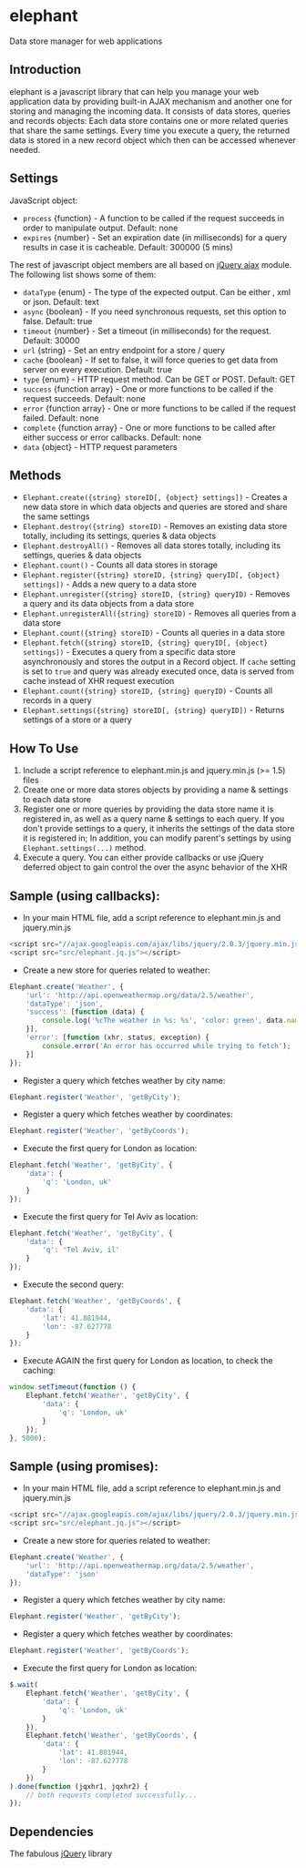 elephant
========

Data store manager for web applications

Introduction
------------
elephant is a javascript library that can help you manage your web application data by providing built-in AJAX mechanism and another one for storing and managing the incoming data.
It consists of data stores, queries and records objects:
Each data store contains one or more related queries that share the same settings.
Every time you execute a query, the returned data is stored in a new record object which then can be accessed whenever needed.

Settings
--------
JavaScript object:

* `process` {function} - A function to be called if the request succeeds in order to manipulate output. Default: none
* `expires` {number} - Set an expiration date (in milliseconds) for a query results in case it is cacheable. Default: 300000 (5 mins)

The rest of javascript object members are all based on [jQuery ajax](http://api.jquery.com/jQuery.ajax/) module. The following list shows some of them:

* `dataType` {enum} - The type of the expected output. Can be either , xml or json. Default: text
* `async` {boolean} - If you need synchronous requests, set this option to false. Default: true
* `timeout` {number} - Set a timeout (in milliseconds) for the request. Default: 30000
* `url` {string} - Set an entry endpoint for a store / query
* `cache` {boolean} - If set to false, it will force queries to get data from server on every execution. Default: true
* `type` {enum} - HTTP request method. Can be GET or POST. Default: GET
* `success` {function array} - One or more functions to be called if the request succeeds. Default: none
* `error` {function array} - One or more functions to be called if the request failed. Default: none
* `complete` {function array} - One or more functions to be called after either success or error callbacks. Default: none
* `data` {object} - HTTP request parameters

Methods
-------
* `Elephant.create({string} storeID[, {object} settings])` - Creates a new data store in which data objects and queries are stored and share the same settings
* `Elephant.destroy({string} storeID)` - Removes an existing data store totally, including its settings, queries & data objects
* `Elephant.destroyAll()` - Removes all data stores totally, including its settings, queries & data objects
* `Elephant.count()` - Counts all data stores in storage
* `Elephant.register({string} storeID, {string} queryID[, {object} settings])` - Adds a new query to a data store
* `Elephant.unregister({string} storeID, {string} queryID)` - Removes a query and its data objects from a data store
* `Elephant.unregisterAll({string} storeID)` - Removes all queries from a data store
* `Elephant.count({string} storeID)` - Counts all queries in a data store
* `Elephant.fetch({string} storeID, {string} queryID[, {object} settings])` - Executes a query from a specific data store asynchronously and stores the output in a Record object. If `cache` setting is set to `true` and query was already executed once, data is served from cache instead of XHR request execution
* `Elephant.count({string} storeID, {string} queryID)` - Counts all records in a query
* `Elephant.settings({string} storeID[, {string} queryID])` - Returns settings of a store or a query

How To Use
----------
1. Include a script reference to elephant.min.js and jquery.min.js (>= 1.5) files
2. Create one or more data stores objects by providing a name & settings to each data store
3. Register one or more queries by providing the data store name it is registered in, as well as a query name & settings to each query.
   If you don't provide settings to a query, it inherits the settings of the data store it is registered in;
   In addition, you can modify parent's settings by using `Elephant.settings(...)` method.
4. Execute a query. You can either provide callbacks or use jQuery deferred object to gain control the over the async behavior of the XHR

Sample (using callbacks):
-------------------
* In your main HTML file, add a script reference to elephant.min.js and jquery.min.js

```javascript
<script src="//ajax.googleapis.com/ajax/libs/jquery/2.0.3/jquery.min.js"></script>
<script src="src/elephant.jq.js"></script>
```

* Create a new store for queries related to weather:

```javascript
Elephant.create('Weather', {
	'url': 'http://api.openweathermap.org/data/2.5/weather',
	'dataType': 'json',
	'success': [function (data) {
		console.log('%cThe weather in %s: %s', 'color: green', data.name, data.weather[0].description);
	}],
	'error': [function (xhr, status, exception) {
		console.error('An error has occurred while trying to fetch');
	}]
});
```

* Register a query which fetches weather by city name:

```javascript
Elephant.register('Weather', 'getByCity');
```

* Register a query which fetches weather by coordinates:

```javascript
Elephant.register('Weather', 'getByCoords');
```

* Execute the first query for London as location:

```javascript
Elephant.fetch('Weather', 'getByCity', {
	'data': {
		'q': 'London, uk'
  	}
});
```

* Execute the first query for Tel Aviv as location:

```javascript
Elephant.fetch('Weather', 'getByCity', {
	'data': {
		'q': 'Tel Aviv, il'
  	}
});
```

* Execute the second query:

```javascript
Elephant.fetch('Weather', 'getByCoords', {
	'data': {
		'lat': 41.881944,
        'lon': -87.627778
  	}
});
```

* Execute AGAIN the first query for London as location, to check the caching:

```javascript
window.setTimeout(function () {
	Elephant.fetch('Weather', 'getByCity', {
		'data': {
        	'q': 'London, uk'
    	}
	});
}, 5000);
```

Sample (using promises):
-------------------
* In your main HTML file, add a script reference to elephant.min.js and jquery.min.js

```javascript
<script src="//ajax.googleapis.com/ajax/libs/jquery/2.0.3/jquery.min.js"></script>
<script src="src/elephant.jq.js"></script>
```

* Create a new store for queries related to weather:

```javascript
Elephant.create('Weather', {
	'url': 'http://api.openweathermap.org/data/2.5/weather',
	'dataType': 'json'
});
```

* Register a query which fetches weather by city name:

```javascript
Elephant.register('Weather', 'getByCity');
```

* Register a query which fetches weather by coordinates:

```javascript
Elephant.register('Weather', 'getByCoords');
```

* Execute the first query for London as location:

```javascript
$.wait(
	Elephant.fetch('Weather', 'getByCity', {
		'data': {
			'q': 'London, uk'
		}
	}),
	Elephant.fetch('Weather', 'getByCoords', {
    	'data': {
    		'lat': 41.881944,
            'lon': -87.627778
      	}
    })
).done(function (jqxhr1, jqxhr2) {
	// both requests completed successfully...
});
```

Dependencies
------------
The fabulous [jQuery](http://jquery.com/) library
